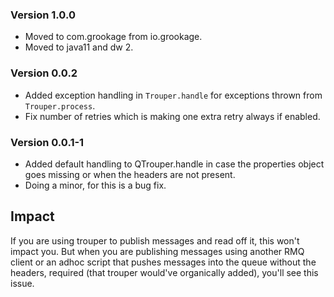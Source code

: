 ### Version 1.0.0

- Moved to com.grookage from io.grookage.
- Moved to java11 and dw 2.

### Version 0.0.2

- Added exception handling in `Trouper.handle` for exceptions thrown from `Trouper.process`.
- Fix number of retries which is making one extra retry always if enabled.

### Version 0.0.1-1

- Added default handling to QTrouper.handle in case the properties object goes missing or when the headers are not present.
- Doing a minor, for this is a bug fix. 

## Impact

If you are using trouper to publish messages and read off it, this won't impact you. But when you are publishing messages using another RMQ client or an adhoc script that pushes messages into the queue without the headers, required (that trouper would've organically added), you'll see this issue. 

